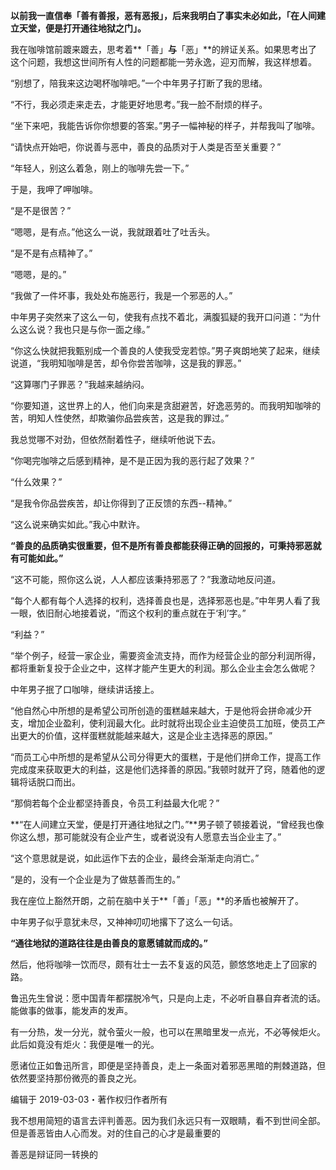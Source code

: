 **以前我一直信奉「善有善报，恶有恶报」，后来我明白了事实未必如此，「在人间建立天堂，便是打开通往地狱之门」。**

我在咖啡馆前踱来踱去，思考着**「善」**与**「恶」**的辨证关系。如果思考出了这个问题，我想这世间所有人性的问题都能一劳永逸，迎刃而解，我这样想着。

“别想了，陪我来这边喝杯咖啡吧。”一个中年男子打断了我的思绪。

“不行，我必须走来走去，才能更好地思考。”我一脸不耐烦的样子。

“坐下来吧，我能告诉你你想要的答案。”男子一幅神秘的样子，并帮我叫了咖啡。

“请快点开始吧，你说善与恶中，善良的品质对于人类是否至关重要？”

“年轻人，别这么着急，刚上的咖啡先尝一下。”

于是，我呷了呷咖啡。

“是不是很苦？”

“嗯嗯，是有点。”他这么一说，我就跟着吐了吐舌头。

“是不是有点精神了。”

“嗯嗯，是的。”

“我做了一件坏事，我处处布施恶行，我是一个邪恶的人。”

中年男子突然来了这么一句，使我有点找不着北，满腹狐疑的我开口问道：“为什么这么说？我也只是与你一面之缘。”

“你这么快就把我甄别成一个善良的人使我受宠若惊。”男子爽朗地笑了起来，继续说道，“我明知咖啡是苦，却令你尝苦咖啡，这是我的罪恶。”

“这算哪门子罪恶？”我越来越纳闷。

“你要知道，这世界上的人，他们向来是贪甜避苦，好逸恶劳的。而我明知咖啡的苦，明知人性使然，却欺骗你品尝疾苦，这是我的罪过。”

我总觉哪不对劲，但依然耐着性子，继续听他说下去。

“你喝完咖啡之后感到精神，是不是正因为我的恶行起了效果？”

“什么效果？”

“是我令你品尝疾苦，却让你得到了正反馈的东西--精神。”

“这么说来确实如此。”我心中默许。

**“善良的品质确实很重要，但不是所有善良都能获得正确的回报的，可秉持邪恶就有可能如此。”**

“这不可能，照你这么说，人人都应该秉持邪恶了？”我激动地反问道。

“每个人都有每个人选择的权利，选择善良也是，选择邪恶也是。”中年男人看了我一眼，依旧耐心地接着说，“而这个权利的重点就在于‘利’字。”

“利益？”

“举个例子，经营一家企业，需要资金流支持，而作为经营企业的部分利润所得，都将重新复投于企业之中，这样才能产生更大的利润。那么企业主会怎么做呢？

中年男子抿了口咖啡，继续讲话接上。

“他自然心中所想的是希望公司所创造的蛋糕越来越大，于是他将会拼命减少开支，增加企业盈利，使利润最大化。此时就将出现企业主迫使员工加班，使员工产出更大的价值，这样蛋糕就能越来越大，这是企业主选择恶的原因。”

“而员工心中所想的是希望从公司分得更大的蛋糕，于是他们拼命工作，提高工作完成度来获取更大的利益，这是他们选择善的原因。”我顿时就开了窍，随着他的逻辑将话脱口而出。

“那倘若每个企业都坚持善良，令员工利益最大化呢？”

**“在人间建立天堂，便是打开通往地狱之门。”**男子顿了顿接着说，“曾经我也像你这么想，那可能就没有企业产生，或者说没有人愿意去当企业主了。”

“这个意思就是说，如此运作下去的企业，最终会渐渐走向消亡。”

“是的，没有一个企业是为了做慈善而生的。”

我在座位上豁然开朗，之前在脑中关于**「善」「恶」**的矛盾也被解开了。

中年男子似乎意犹未尽，又神神叨叨地撂下了这么一句话。

**“通往地狱的道路往往是由善良的意愿铺就而成的。”**

然后，他将咖啡一饮而尽，颇有壮士一去不复返的风范，颤悠悠地走上了回家的路。

鲁迅先生曾说：愿中国青年都摆脱冷气，只是向上走，不必听自暴自弃者流的话。能做事的做事，能发声的发声。

有一分热，发一分光，就令萤火一般，也可以在黑暗里发一点光，不必等候炬火。此后如竟没有炬火：我便是唯一的光。

愿诸位正如鲁迅所言，即便是坚持善良，走上一条面对着邪恶黑暗的荆棘道路，但依然要坚持那份微亮的善良之光。

编辑于 2019-03-03・著作权归作者所有

我不想用简短的语言去评判善恶。因为我们永远只有一双眼睛，看不到世间全部。但是善恶皆由人心而发。对的住自己的心才是最重要的

善恶是辩证同一转换的